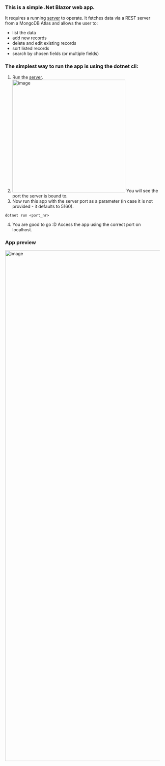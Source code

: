 ### This is a simple .Net Blazor web app.
It requires a running [server](https://github.com/reczkok/MedicalClinicAppServer/tree/main?tab=readme-ov-file) to operate. 
It fetches data via a REST server from a MongoDB Atlas and allows the user to:
- list the data
- add new records
- delete and edit existing records
- sort listed records
- search by chosen fields (or multiple fields)

### The simplest way to run the app is using the dotnet cli:

1. Run the [server](https://github.com/reczkok/MedicalClinicAppServer/tree/main?tab=readme-ov-file).
2. <img width="367" alt="image" src="https://github.com/reczkok/MedicalClinicWebApp/assets/66403540/6f75fc41-d6af-4287-abf4-8dd0fc927060"> You will see the port the server is bound to.
3. Now run this app with the server port as a parameter (in case it is not provided - it defaults to 5160).
```
dotnet run <port_nr>
```
4. You are good to go :D Access the app using the correct port on localhost.

### App preview

<img width="1664" alt="image" src="https://github.com/reczkok/MedicalClinicWebApp/assets/66403540/44512ec8-605d-4fa0-abc8-268a66f544e4">
